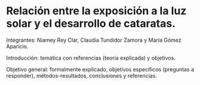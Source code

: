 # Relación entre la exposición a la luz solar y el desarrollo de cataratas.
Integrantes: Niamey Rey Clar, Claudia Tundidor Zamora y María Gómez Aparicio. 

Introducción: temática con referencias (teoría explicada) y objetivos.

Objetivo general: formalmente explicado, objetivos específicos (preguntas a responder), métodos-resultados, conclusiones y referencias.
